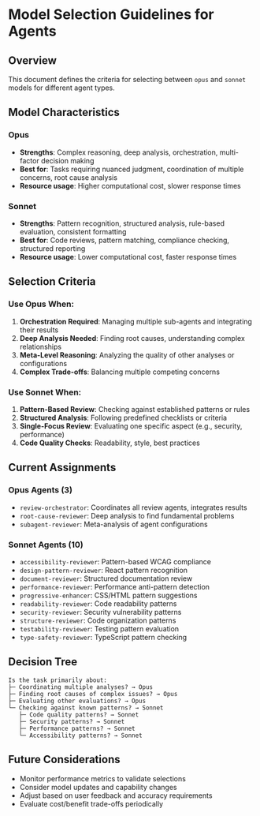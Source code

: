 # Model Selection Guidelines for Agents

## Overview

This document defines the criteria for selecting between `opus` and `sonnet` models for different agent types.

## Model Characteristics

### Opus
- **Strengths**: Complex reasoning, deep analysis, orchestration, multi-factor decision making
- **Best for**: Tasks requiring nuanced judgment, coordination of multiple concerns, root cause analysis
- **Resource usage**: Higher computational cost, slower response times

### Sonnet  
- **Strengths**: Pattern recognition, structured analysis, rule-based evaluation, consistent formatting
- **Best for**: Code reviews, pattern matching, compliance checking, structured reporting
- **Resource usage**: Lower computational cost, faster response times

## Selection Criteria

### Use Opus When:
1. **Orchestration Required**: Managing multiple sub-agents and integrating their results
2. **Deep Analysis Needed**: Finding root causes, understanding complex relationships
3. **Meta-Level Reasoning**: Analyzing the quality of other analyses or configurations
4. **Complex Trade-offs**: Balancing multiple competing concerns

### Use Sonnet When:
1. **Pattern-Based Review**: Checking against established patterns or rules
2. **Structured Analysis**: Following predefined checklists or criteria
3. **Single-Focus Review**: Evaluating one specific aspect (e.g., security, performance)
4. **Code Quality Checks**: Readability, style, best practices

## Current Assignments

### Opus Agents (3)
- `review-orchestrator`: Coordinates all review agents, integrates results
- `root-cause-reviewer`: Deep analysis to find fundamental problems
- `subagent-reviewer`: Meta-analysis of agent configurations

### Sonnet Agents (10)
- `accessibility-reviewer`: Pattern-based WCAG compliance
- `design-pattern-reviewer`: React pattern recognition
- `document-reviewer`: Structured documentation review
- `performance-reviewer`: Performance anti-pattern detection
- `progressive-enhancer`: CSS/HTML pattern suggestions
- `readability-reviewer`: Code readability patterns
- `security-reviewer`: Security vulnerability patterns
- `structure-reviewer`: Code organization patterns
- `testability-reviewer`: Testing pattern evaluation
- `type-safety-reviewer`: TypeScript pattern checking

## Decision Tree

```
Is the task primarily about:
├─ Coordinating multiple analyses? → Opus
├─ Finding root causes of complex issues? → Opus  
├─ Evaluating other evaluations? → Opus
└─ Checking against known patterns? → Sonnet
   ├─ Code quality patterns? → Sonnet
   ├─ Security patterns? → Sonnet
   ├─ Performance patterns? → Sonnet
   └─ Accessibility patterns? → Sonnet
```

## Future Considerations

- Monitor performance metrics to validate selections
- Consider model updates and capability changes
- Adjust based on user feedback and accuracy requirements
- Evaluate cost/benefit trade-offs periodically
